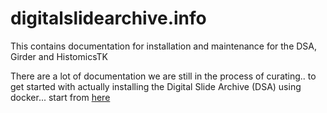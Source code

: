 # digitalslidearchive.info
This contains documentation for installation and maintenance for the DSA, Girder and HistomicsTK

There are a lot of documentation we are still in the process of curating.. to get started with actually installing the Digital Slide Archive (DSA) using docker... start from [here](https://github.com/DigitalSlideArchive/digitalslidearchive.info/blob/master/DSA_Girder_Installation/DSA_Installation.md)
